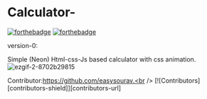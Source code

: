 # Calculator-

[![forthebadge](https://forthebadge.com/images/badges/made-with-javascript.svg)](https://forthebadge.com)
[![forthebadge](http://forthebadge.com/images/badges/built-with-love.svg)](https://github.com/sagarmaharana11/Calculator-/stargazers)

version-0:

Simple (Neon) Html-css-Js based calculator with css animation.<br />
![ezgif-2-8702b29815](https://user-images.githubusercontent.com/84629279/202838716-ceb7074a-37ff-459b-8f2d-a4dfad35fe7b.gif)<br />

Contributor:https://github.com/easysourav.<br />
[![Contributors][contributors-shield]][contributors-url]
